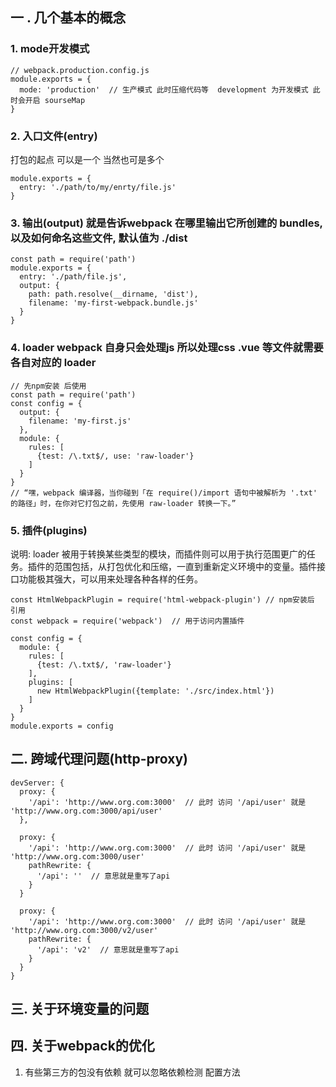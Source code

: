 ## 一 . 几个基本的概念
### 1. mode开发模式 
```
// webpack.production.config.js
module.exports = {
  mode: 'production'  // 生产模式 此时压缩代码等  development 为开发模式 此时会开启 sourseMap 
}
```
### 2. 入口文件(entry)
打包的起点 可以是一个 当然也可是多个
```
module.exports = {
  entry: './path/to/my/enrty/file.js'
}
```
### 3. 输出(output) 就是告诉webpack 在哪里输出它所创建的 bundles, 以及如何命名这些文件, 默认值为 ./dist
```
const path = require('path')
module.exports = {
  entry: './path/file.js',
  output: {
    path: path.resolve(__dirname, 'dist'),
    filename: 'my-first-webpack.bundle.js'
  }
}
```
### 4. loader  webpack 自身只会处理js  所以处理css .vue  等文件就需要各自对应的 loader
```
// 先npm安装 后使用
const path = require('path')
const config = {
  output: {
    filename: 'my-first.js'
  },
  module: {
    rules: [
      {test: /\.txt$/, use: 'raw-loader'}
    ]
  }
}
// “嘿，webpack 编译器，当你碰到「在 require()/import 语句中被解析为 '.txt' 的路径」时，在你对它打包之前，先使用 raw-loader 转换一下。”
```
### 5. 插件(plugins)   
说明: loader 被用于转换某些类型的模块，而插件则可以用于执行范围更广的任务。插件的范围包括，从打包优化和压缩，一直到重新定义环境中的变量。插件接口功能极其强大，可以用来处理各种各样的任务。
```
const HtmlWebpackPlugin = require('html-webpack-plugin') // npm安装后 引用
const webpack = require('webpack')  // 用于访问内置插件

const config = {
  module: {
    rules: [
      {test: /\.txt$/, 'raw-loader'}
    ],
    plugins: [
      new HtmlWebpackPlugin({template: './src/index.html'})
    ]
  }
}
module.exports = config
```

## 二. 跨域代理问题(http-proxy)
```
devServer: {
  proxy: {
    '/api': 'http://www.org.com:3000'  // 此时 访问 '/api/user' 就是 'http://www.org.com:3000/api/user'
  },

  proxy: {
    '/api': 'http://www.org.com:3000'  // 此时 访问 '/api/user' 就是 'http://www.org.com:3000/user'
    pathRewrite: {
      '/api': ''  // 意思就是重写了api
    }
  }

  proxy: {
    '/api': 'http://www.org.com:3000'  // 此时 访问 '/api/user' 就是 'http://www.org.com:3000/v2/user'
    pathRewrite: {
      '/api': 'v2'  // 意思就是重写了api
    }
  }
}

```
## 三. 关于环境变量的问题
## 四. 关于webpack的优化
 1. 有些第三方的包没有依赖 就可以忽略依赖检测  配置方法



